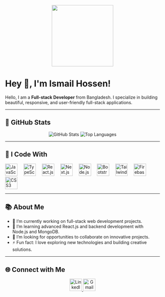 <div align="center">
  <img height="200" src="https://i.ibb.co/SN4SMKf/Navy-Blue-Geometric-Technology-Linked-In-Banner-2.png" />
</div>

# Hey 👋, I'm Ismail Hossen!

Hello, I am a **Full-stack Developer** from Bangladesh. I specialize in building beautiful, responsive, and user-friendly full-stack applications.

---

## 🌟 GitHub Stats

<div align="center">
  <img src="https://github-readme-stats.vercel.app/api?username=IsmailHossen87&show_icons=true&theme=radical" alt="GitHub Stats" />
  <img src="https://github-readme-stats.vercel.app/api/top-langs/?username=IsmailHossen&layout=compact&theme=radical" alt="Top Languages" />
</div>

---

## 🚀 I Code With

<div align="left">
  <img src="https://cdn.jsdelivr.net/gh/devicons/devicon/icons/javascript/javascript-original.svg" height="40" alt="JavaScript" />
  <img width="12" />
  <img src="https://cdn.jsdelivr.net/gh/devicons/devicon/icons/typescript/typescript-original.svg" height="40" alt="TypeScript" />
  <img width="12" />
  <img src="https://cdn.jsdelivr.net/gh/devicons/devicon/icons/react/react-original.svg" height="40" alt="React.js" />
  <img width="12" />
  <img src="https://cdn.jsdelivr.net/gh/devicons/devicon/icons/nextjs/nextjs-original.svg" height="40" alt="Next.js" />
  <img width="12" />
  <img src="https://cdn.jsdelivr.net/gh/devicons/devicon/icons/nodejs/nodejs-original.svg" height="40" alt="Node.js" />
  <img width="12" />
  <img src="https://cdn.jsdelivr.net/gh/devicons/devicon/icons/bootstrap/bootstrap-original.svg" height="40" alt="Bootstrap" />
  <img width="12" />
  <img src="https://cdn.jsdelivr.net/gh/devicons/devicon/icons/tailwindcss/tailwindcss-original-wordmark.svg" height="40" alt="Tailwind CSS" />
  <img width="12" />
  <img src="https://cdn.jsdelivr.net/gh/devicons/devicon/icons/firebase/firebase-plain.svg" height="40" alt="Firebase" />
  <img width="12" />
  <img src="https://cdn.jsdelivr.net/gh/devicons/devicon/icons/css3/css3-original.svg" height="40" alt="CSS3" />
</div>

---

## 📚 About Me

- 🔭 I’m currently working on full-stack web development projects.
- 🌱 I’m learning advanced React.js and backend development with Node.js and MongoDB.
- 🤔 I’m looking for opportunities to collaborate on innovative projects.
- ⚡ Fun fact: I love exploring new technologies and building creative solutions.

---

## 🌐 Connect with Me

<div align="center">
  <a href="https://www.linkedin.com/in/ismailhossen">
    <img src="https://cdn.jsdelivr.net/gh/devicons/devicon/icons/linkedin/linkedin-original.svg" height="40" alt="LinkedIn" />
  </a>
  <a href="mailto:ismailhossen@example.com">
    <img src="https://img.icons8.com/color/48/000000/gmail--v1.png" height="40" alt="Gmail" />
  </a>
</div>
